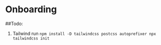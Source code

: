 # Onboarding

##Todo:

1. Tailwind
run
`npm install -D tailwindcss postcss autoprefixer
npx tailwindcss init`
